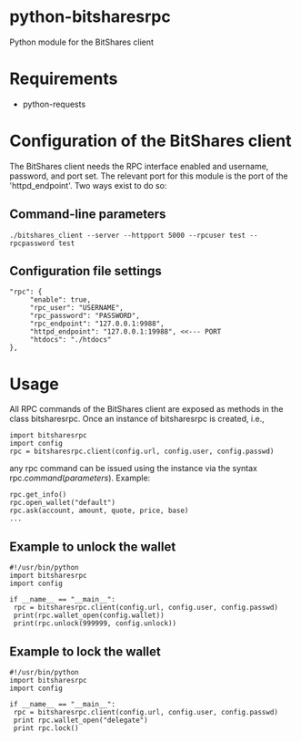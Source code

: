 # python-bitsharesrpc #
Python module for the BitShares client

# Requirements #
* python-requests

# Configuration of the BitShares client #
The BitShares client needs the RPC interface enabled and username, password,
and port set. The relevant port for this module is the port of the
'httpd_endpoint'. Two ways exist to do so:

## Command-line parameters #
    ./bitshares_client --server --httpport 5000 --rpcuser test --rpcpassword test

## Configuration file settings ##
    "rpc": {
         "enable": true,
         "rpc_user": "USERNAME",
         "rpc_password": "PASSWORD",
         "rpc_endpoint": "127.0.0.1:9988",
         "httpd_endpoint": "127.0.0.1:19988", <<--- PORT
         "htdocs": "./htdocs"
    },
    
# Usage #
All RPC commands of the BitShares client are exposed as methods in the class
bitsharesrpc. Once an instance of bitsharesrpc is created, i.e.,

    import bitsharesrpc
    import config
    rpc = bitsharesrpc.client(config.url, config.user, config.passwd)

any rpc command can be issued using the instance via the syntax
rpc.*command*(*parameters*). Example:

    rpc.get_info()
    rpc.open_wallet("default")
    rpc.ask(account, amount, quote, price, base)
    ...

## Example to unlock the wallet ##
    #!/usr/bin/python
    import bitsharesrpc
    import config

    if __name__ == "__main__":
     rpc = bitsharesrpc.client(config.url, config.user, config.passwd)
     print(rpc.wallet_open(config.wallet))
     print(rpc.unlock(999999, config.unlock))

## Example to lock the wallet ##

    #!/usr/bin/python
    import bitsharesrpc
    import config

    if __name__ == "__main__":
     rpc = bitsharesrpc.client(config.url, config.user, config.passwd)
     print rpc.wallet_open("delegate")
     print rpc.lock()
